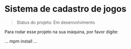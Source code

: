 # Sistema de cadastro de jogos #

> Status do projeto: Em desenvolvimento

Para rodar esse projeto na sua máquina, por favor digite:

...
mpm install
...
